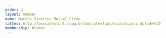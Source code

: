 ```yaml
---
order: 4
layout: member
name: Marcos Vinicius Mussel Cirne
lattes: http://buscatextual.cnpq.br/buscatextual/visualizacv.do?id=K4243417E9
membership: Alumni
---
```


